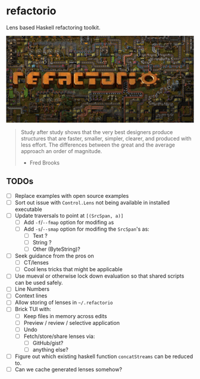 # refactorio

Lens based Haskell refactoring toolkit.

![refactorio](refactorio.png)

> Study after study shows that the very best designers produce structures that
> are faster, smaller, simpler, clearer, and produced with less effort. The
> differences between the great and the average approach an order of magnitude.
>
> - Fred Brooks

## TODOs

- [ ] Replace examples with open source examples
- [ ] Sort out issue with `Control.Lens` not being available in installed executable
- [ ] Update traversals to point at `[(SrcSpan, a)]`
  - [ ] Add `-f`/`--fmap` option for modifing `a`s
  - [ ] Add `-s`/`--smap` option for modifing the `SrcSpan`'s as:
    - [ ] Text ?
    - [ ] String ?
    - [ ] Other (ByteString)?
- [ ] Seek guidance from the pros on
  - [ ] CT/lenses
  - [ ] Cool lens tricks that might be applicable
- [ ] Use mueval or otherwise lock down evaluation so that shared scripts can
      be used safely.
- [ ] Line Numbers
- [ ] Context lines
- [ ] Allow storing of lenses in `~/.refactorio`
- [ ] Brick TUI with:
  - [ ] Keep files in memory across edits
  - [ ] Preview / review / selective application
  - [ ] Undo
  - [ ] Fetch/store/share lenses via:
    - [ ] GitHub/gist?
    - [ ] anything else?
- [ ] Figure out which existing haskell function `concatStreams` can be reduced to.
- [ ] Can we cache generated lenses somehow?
